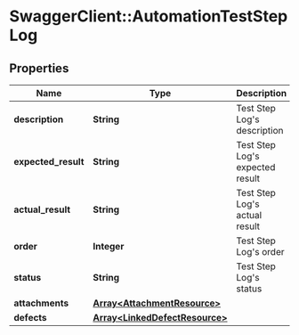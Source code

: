 # SwaggerClient::AutomationTestStepLog

## Properties
Name | Type | Description | Notes
------------ | ------------- | ------------- | -------------
**description** | **String** | Test Step Log&#39;s description | 
**expected_result** | **String** | Test Step Log&#39;s expected result | 
**actual_result** | **String** | Test Step Log&#39;s actual result | [optional] 
**order** | **Integer** | Test Step Log&#39;s order | [optional] 
**status** | **String** | Test Step Log&#39;s status | [optional] 
**attachments** | [**Array&lt;AttachmentResource&gt;**](AttachmentResource.md) |  | [optional] 
**defects** | [**Array&lt;LinkedDefectResource&gt;**](LinkedDefectResource.md) |  | [optional] 


